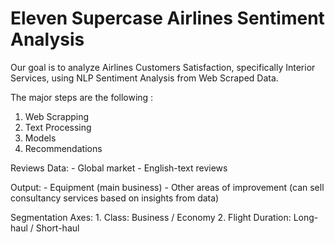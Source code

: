# Eleven Supercase Airlines Sentiment Analysis

Our goal is to analyze Airlines Customers Satisfaction, specifically Interior Services, using NLP Sentiment Analysis from Web Scraped Data.

The major steps are the following :

1. Web Scrapping
2. Text Processing
3. Models
4. Recommendations



Reviews Data:
	- Global market
	- English-text reviews

Output:
	- Equipment (main business)
	- Other areas of improvement (can sell consultancy services based on insights from data)

Segmentation Axes:
	1. Class: Business / Economy
	2. Flight Duration: Long-haul / Short-haul
